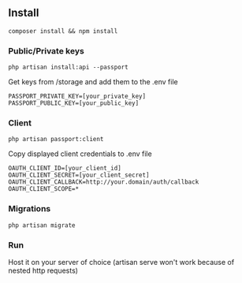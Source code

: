 ## Install

    composer install && npm install

### Public/Private keys

    php artisan install:api --passport

Get keys from /storage and add them to the .env file

    PASSPORT_PRIVATE_KEY=[your_private_key]
    PASSPORT_PUBLIC_KEY=[your_public_key]

### Client

    php artisan passport:client

Copy displayed client credentials to .env file

    OAUTH_CLIENT_ID=[your_client_id]
    OAUTH_CLIENT_SECRET=[your_client_secret]
    OAUTH_CLIENT_CALLBACK=http://your.domain/auth/callback
    OAUTH_CLIENT_SCOPE=*

### Migrations

    php artisan migrate

### Run

Host it on your server of choice (artisan serve won't work because of nested http requests)
